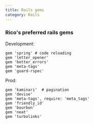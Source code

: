 ```yaml
---
title: Rails gems
category: Rails
---
```


### Rico's preferred rails gems

Development:

    gem 'spring' # code reloading
    gem 'letter_opener'
    gem 'better_errors'
    gem 'meta-tags'
    gem 'guard-rspec'

Prod:

    gem 'kaminari'  # pagination
    gem 'devise'
    gem 'meta-tags', require: 'meta_tags'
    gem 'friendly_id'
    gem 'bourbon'
    gem 'neat'
    gem 'turbolinks'
